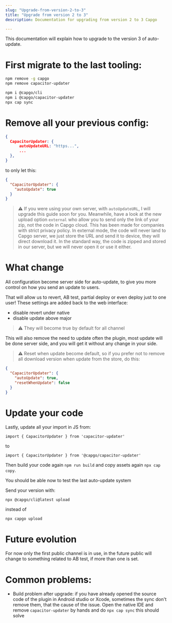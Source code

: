 ```yaml
---
slug: "Upgrade-from-version-2-to-3"
title: "Upgrade from version 2 to 3"
description: Documentation for upgrading from version 2 to 3 Capgo

---
```


This documentation will explain how to upgrade to the version 3 of auto-update.

# First migrate to the last tooling:

```bash
npm remove -g capgo
npm remove capacitor-updater

npm i @capgo/cli
npm i @capgo/capacitor-updater
npx cap sync
```

# Remove all your previous config:
```json
{
  CapacitorUpdater: {
      autoUpdateURL: "https...",
      ...
  },
}
```
to only let this:
```json
{
  "CapacitorUpdater": {
    "autoUpdate": true
  }
}
```

> ⚠️ If you were using your own server, with `autoUpdateURL`, I will upgrade this guide soon for you.
Meanwhile, have a look at the new upload option `external` who allow you to send only the link of your zip, not the code in Capgo cloud.
This has been made for companies with strict privacy policy.
In external mode, the code will never land to Capgo server, we just store the URL and send it to device, they will direct download it.
In the standard way, the code is zipped and stored in our server, but we will never open it or use it either.


# What change
All configuration become server side for auto-update, to give you more control on how you send an update to users.

That will allow us to revert, AB test, partial deploy or even deploy just to one user!
These settings are added back to the web interface:
- disable revert under native 
- disable update above major

> ⚠️ They will become true by default for all channel


This will also remove the need to update often the plugin, most update will be done server side, and you will get it without any change in your side.

> ⚠️ Reset when update become default, so if you prefer not to remove all download version when update from the store, do this:


```json
{
  "CapacitorUpdater": {
    "autoUpdate": true,
    "resetWhenUpdate": false
  }
}
```

# Update your code
Lastly, update all your import in JS from:
```
import { CapacitorUpdater } from 'capacitor-updater'
```
to
```
import { CapacitorUpdater } from '@capgo/capacitor-updater'
```
Then build your code again `npm run build` and copy assets again `npx cap copy`.

You should be able now to test the last auto-update system

Send your version with:
```
npx @capgo/cli@latest upload
```
instead of
```
npx capgo upload
```


# Future evolution

For now only the first public channel is in use, in the future public will change to something related to AB test, if more than one is set.

# Common problems:

- Build problem after upgrade: if you have already opened the source code of the plugin in Android studio or Xcode, sometimes the sync don't remove them, that the cause of the issue. Open the native IDE and remove `capacitor-updater` by hands and do `npx cap sync` this should solve
